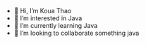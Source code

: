 - 👋 Hi, I’m Koua Thao
- 👀 I’m interested in Java
- 🌱 I’m currently learning Java
- 💞️ I’m looking to collaborate something java

<!---
kthao91/kthao91 is a ✨ special ✨ repository because its `README.md` (this file) appears on your GitHub profile.
You can click the Preview link to take a look at your changes.
--->
